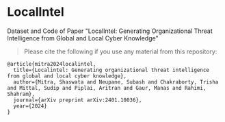 # LocalIntel
Dataset and Code of Paper "LocalIntel: Generating Organizational Threat Intelligence from Global and Local Cyber Knowledge" 

> Please cite the following if you use any material from this repository:

```
@article{mitra2024localintel,
  title={Localintel: Generating organizational threat intelligence from global and local cyber knowledge},
  author={Mitra, Shaswata and Neupane, Subash and Chakraborty, Trisha and Mittal, Sudip and Piplai, Aritran and Gaur, Manas and Rahimi, Shahram},
  journal={arXiv preprint arXiv:2401.10036},
  year={2024}
}
```

